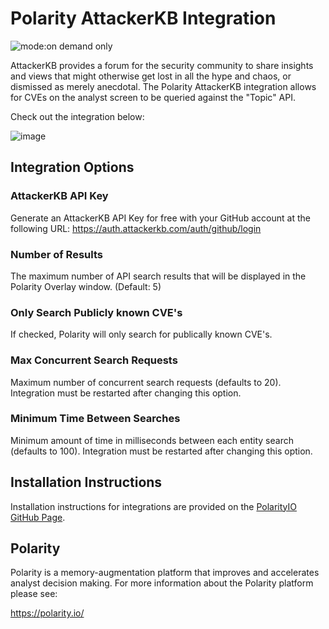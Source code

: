 # Polarity AttackerKB Integration

![mode:on demand only](https://img.shields.io/badge/mode-on%20demand%20only-blue.svg)

AttackerKB provides a forum for the security community to share insights and views that might otherwise get lost in all the hype and chaos, or dismissed as merely anecdotal.  The Polarity AttackerKB integration allows for CVEs on the analyst screen to be queried against the "Topic" API.

Check out the integration below: 

![image](https://user-images.githubusercontent.com/22529325/97224915-3d943600-17a8-11eb-8465-ad5cff0d8502.png)

## Integration Options

### AttackerKB API Key
Generate an AttackerKB API Key for free with your GitHub account at the following URL:
https://auth.attackerkb.com/auth/github/login

### Number of Results

The maximum number of API search results that will be displayed in the Polarity Overlay window. (Default: 5)

### Only Search Publicly known CVE's

If checked, Polarity will only search for publically known CVE's.

### Max Concurrent Search Requests

Maximum number of concurrent search requests (defaults to 20). Integration must be restarted after changing this option.

### Minimum Time Between Searches

Minimum amount of time in milliseconds between each entity search (defaults to 100). Integration must be restarted after changing this option.

## Installation Instructions

Installation instructions for integrations are provided on the [PolarityIO GitHub Page](https://polarityio.github.io/).

## Polarity

Polarity is a memory-augmentation platform that improves and accelerates analyst decision making.  For more information about the Polarity platform please see:

https://polarity.io/
